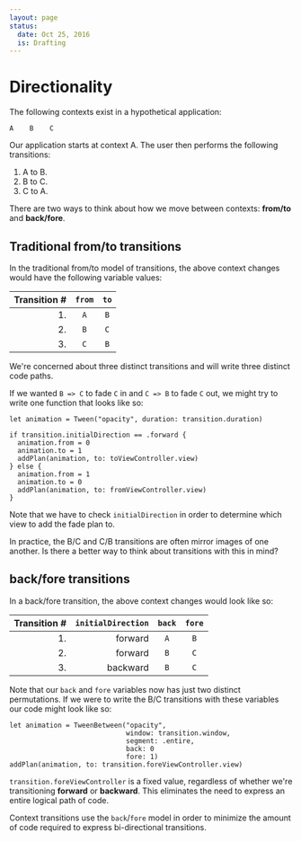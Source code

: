 ```yaml
---
layout: page
status:
  date: Oct 25, 2016
  is: Drafting
---
```


# Directionality

The following contexts exist in a hypothetical application:

```
A    B    C
```

Our application starts at context A. The user then performs the following transitions:

1. A to B.
2. B to C.
3. C to A.

There are two ways to think about how we move between contexts: **from/to** and **back/fore**.

## Traditional from/to transitions

In the traditional from/to model of transitions, the above context changes would have the following variable values:

| Transition # | `from` | `to` |
|-------------:|:------:|:------:|
| 1. | `A` | `B` |
| 2. | `B` | `C` |
| 3. | `C` | `B` |

We're concerned about three distinct transitions and will write three distinct code paths.

If we wanted `B => C` to fade `C` in and `C => B` to fade `C` out, we might try to write one function that looks like so:

```
let animation = Tween("opacity", duration: transition.duration)

if transition.initialDirection == .forward {
  animation.from = 0
  animation.to = 1
  addPlan(animation, to: toViewController.view)
} else {
  animation.from = 1
  animation.to = 0
  addPlan(animation, to: fromViewController.view)
}
```

Note that we have to check `initialDirection` in order to determine which view to add the fade plan to.

In practice, the B/C and C/B transitions are often mirror images of one another. Is there a better way to think about transitions with this in mind?

## back/fore transitions

In a back/fore transition, the above context changes would look like so:

| Transition # | `initialDirection` | `back` | `fore` |
|-------------:|-------------------:|:------:|:------:|
| 1. | forward | `A` | `B` |
| 2. | forward | `B` | `C` |
| 3. | backward | `B` | `C` |

Note that our `back` and `fore` variables now has just two distinct permutations. If we were to write the B/C transitions with these variables our code might look like so:

```
let animation = TweenBetween("opacity",
                             window: transition.window,
                             segment: .entire,
                             back: 0
                             fore: 1)
addPlan(animation, to: transition.foreViewController.view)
```

`transition.foreViewController` is a fixed value, regardless of whether we're transitioning **forward** or **backward**. This eliminates the need to express an entire logical path of code.

Context transitions use the `back`/`fore` model in order to minimize the amount of code required to express bi-directional transitions.
